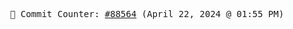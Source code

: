 <p align="center">
    <samp>
        📮 Commit Counter: <a href="https://github.com/Javascript-void0/Javascript-void0/commits/main">#88564</a> (April 22, 2024 @ 01:55 PM)
    </samp>
</p>
